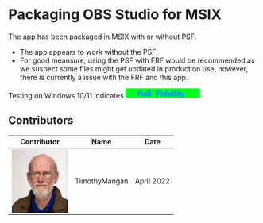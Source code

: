 # Packaging OBS Studio for MSIX

The app has been packaged in MSIX with or without PSF.
* The app appears to work without the PSF.
* For good meansure, using the PSF with FRF would be recommended as we suspect some files might get updated in production use, however, there is currently a issue with the FRF and this app.


Testing on Windows 10/11 indicates [<img src="/media/CatFullFidelity.png" alt="Full Fidelity" />](/media/CatFullFidelity.png).  


## Contributors

| Contributor | Name | Date |
|----|----|----|
| [<img src="/media/Contributors/TimMangan.jpg" align="left" Height="128" />](/media/Contributors/TimMangan.jpg) | TimothyMangan | April 2022 |


